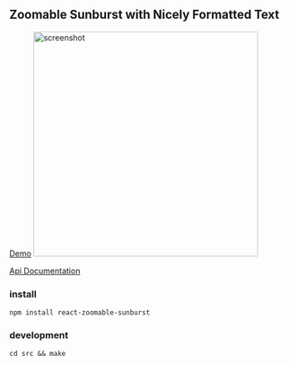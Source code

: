 
## Zoomable Sunburst with Nicely Formatted Text

[Demo](https://ncarson.github.io/react-zooming-sunburst/)
<img 
    alt='screenshot' 
    src='https://raw.githubusercontent.com/NCarson/react-zooming-sunburst/master/.screen.png'
    width='400' />

[Api Documentation](https://ncarson.github.io/react-zooming-sunburst/api/index.html) 

### install
```
npm install react-zoomable-sunburst
```

### development
```
cd src && make
```

